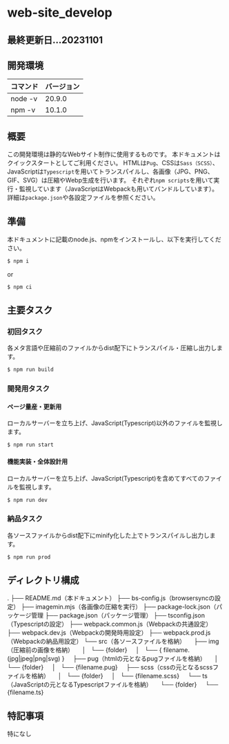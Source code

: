 # web-site_develop

## 最終更新日…20231101

## 開発環境
| コマンド | バージョン |
| ---- | ---- |
| node -v | 20.9.0 |
| npm -v | 10.1.0 |

## 概要
この開発環境は静的なWebサイト制作に使用するものです。
本ドキュメントはクイックスタートとしてご利用ください。
HTMLは`Pug`、CSSは`Sass（SCSS）`、JavaScriptは`Typescript`を用いてトランスパイルし、各画像（JPG、PNG、GIF、SVG）は圧縮やWebp生成を行います。
それぞれ`npm scripts`を用いて実行・監視しています（JavaScriptはWebpackも用いてバンドルしています）。
詳細は`package.json`や各設定ファイルを参照ください。

## 準備
本ドキュメントに記載のnode.js、npmをインストールし、以下を実行してください。
```zsh
$ npm i
```
or
```zsh
$ npm ci
```

## 主要タスク
### 初回タスク
各メタ言語や圧縮前のファイルからdist配下にトランスパイル・圧縮し出力します。
```zsh
$ npm run build
```
### 開発用タスク
#### ページ量産・更新用
ローカルサーバーを立ち上げ、JavaScript(Typescript)以外のファイルを監視します。
```zsh
$ npm run start
```
#### 機能実装・全体設計用
ローカルサーバーを立ち上げ、JavaScript(Typescript)を含めてすべてのファイルを監視します。
```zsh
$ npm run dev
```

### 納品タスク
各ソースファイルからdist配下にminify化した上でトランスパイルし出力します。
```zsh
$ npm run prod
```

## ディレクトリ構成
.
├── README.md（本ドキュメント）
├── bs-config.js（browsersyncの設定）
├── imagemin.mjs（各画像の圧縮を実行）
├── package-lock.json（パッケージ管理
├── package.json（パッケージ管理）
├── tsconfig.json（Typescriptの設定）
├── webpack.common.js（Webpackの共通設定）
├── webpack.dev.js（Webpackの開発時用設定）
├── webpack.prod.js（Webpackの納品用設定）
└── src（各ソースファイルを格納）
    ├── img（圧縮前の画像を格納）
    │   └── {folder}
    │       └── { filename.(jpg|jpeg|png|svg) }
    ├── pug（htmlの元となるpugファイルを格納）
    │   └── {folder}
    │       └── {filename.pug}
    ├── scss（cssの元となるscssファイルを格納）
    │   └── {folder}
    │       └── {filename.scss}
    └── ts（JavaScriptの元となるTypescriptファイルを格納）
        └── {folder}
            └── {filename.ts}

## 特記事項
特になし